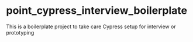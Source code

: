 # point_cypress_interview_boilerplate
This is a boilerplate project to take care Cypress setup for interview or prototyping

